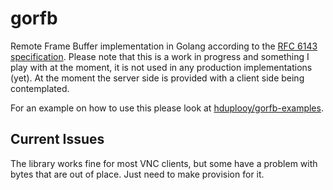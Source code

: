 # gorfb

Remote Frame Buffer implementation in Golang according to the [RFC 6143 specification](http://www.rfc-base.org/txt/rfc-6143.txt). Please note that this is a work in progress and something I play with at the moment, it is not used in any production implementations (yet). At the moment the server side is provided with a client side being contemplated.

For an example on how to use this please look at [hduplooy/gorfb-examples](https://github.com/hduplooy/gorfb-examples).

## Current Issues

The library works fine for most VNC clients, but some have a problem with bytes that are out of place. Just need to make provision for it.


